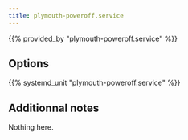 ```yaml
---
title: plymouth-poweroff.service
---
```


{{% provided_by "plymouth-poweroff.service" %}}

## Options

{{% systemd_unit "plymouth-poweroff.service" %}}

## Additionnal notes

Nothing here.